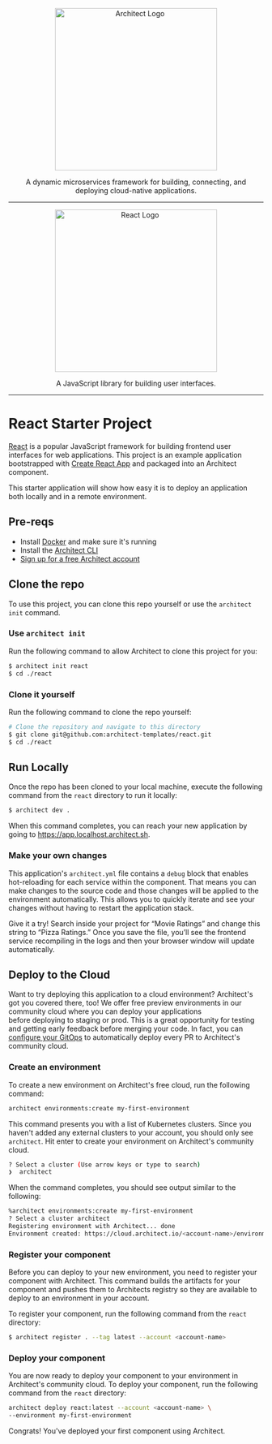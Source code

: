 <p align="center">
  <picture>
    <source media="(prefers-color-scheme: dark)" srcset="https://cdn.architect.io/logo/horizontal-inverted.png">
    <source media="(prefers-color-scheme: light)" srcset="https://cdn.architect.io/logo/horizontal.png">
    <img width="320" alt="Architect Logo" src="https://cdn.architect.io/logo/horizontal.png">
  </picture>
</p>

<p style="text-align:center">
  A dynamic microservices framework for building, connecting, and deploying cloud-native applications.
</p>

---

<p style="text-align:center">
  <a href="//react.org" target="blank"><img src="https://create-react-app.dev/img/logo.svg" width="320" alt="React Logo" /></a>
</p>

<p style="text-align:center">
  A JavaScript library for building user interfaces.
</p>

---

# React Starter Project
[React](https://reactjs.org/) is a popular JavaScript framework for building frontend user interfaces for web applications. 
This project is an example application bootstrapped with [Create React App](https://github.com/facebook/create-react-app) 
and packaged into an Architect component.

This starter application will show how easy it is to deploy an application both locally and in a remote environment.

## Pre-reqs
* Install [Docker](https://docs.docker.com/get-docker/) and make sure it's running
* Install the [Architect CLI](https://github.com/architect-team/architect-cli)
* [Sign up for a free Architect account](https://cloud.architect.io/signup)

## Clone the repo
To use this project, you can clone this repo yourself or use the `architect init` command.

### Use `architect init`
Run the following command to allow Architect to clone this project for you:

```sh 
$ architect init react
$ cd ./react
```

### Clone it yourself
Run the following command to clone the repo yourself:

```sh
# Clone the repository and navigate to this directory
$ git clone git@github.com:architect-templates/react.git
$ cd ./react
```

## Run Locally
Once the repo has been cloned to your local machine, execute the following command from the `react` directory to run it locally:

```sh
$ architect dev .
```

When this command completes, you can reach your new application by going to https://app.localhost.architect.sh.
### Make your own changes

This application's `architect.yml` file contains a `debug` block that enables hot-reloading for each service 
within the component. That means you can make changes to the source code and those changes will be applied to the 
environment automatically. This allows you to quickly iterate and see your changes without having to restart the 
application stack.

Give it a try! Search inside your project for “Movie Ratings” and change this string to “Pizza Ratings.” Once you save 
the file, you’ll see the frontend service recompiling in the logs and then your browser window will update automatically.

## Deploy to the Cloud

Want to try deploying this application to a cloud environment? Architect's got you covered there, too!
We offer free preview environments in our community cloud where you can deploy your applications  
before deploying to staging or prod. This is a great opportunity for testing and getting early feedback before merging
your code. In fact, you can [configure your GitOps](https://docs.architect.io/tutorial/creating-a-component)
to automatically deploy every PR to Architect's community cloud.

### Create an environment

To create a new environment on Architect's
free cloud, run the following command:

```sh
architect environments:create my-first-environment
```
This command presents you with a list of Kubernetes clusters. Since you haven't added any external clusters to your
account, you should only see `architect`. Hit enter to create your environment on Architect's community cloud.

```sh
? Select a cluster (Use arrow keys or type to search)
❯  architect
```
When the command completes, you should see output similar to the following:
```sh
%architect environments:create my-first-environment
? Select a cluster architect
Registering environment with Architect... done
Environment created: https://cloud.architect.io/<account-name>/environments/my-first-environment
```

### Register your component
Before you can deploy to your new environment, you need to register your component with Architect. This command builds
the artifacts for your component and pushes them to Architects registry so they are available to deploy to an 
environment in your account. 

To register your component, run the following command from the `react` directory:

```sh
$ architect register . --tag latest --account <account-name>
```
### Deploy your component

You are now ready to deploy your component to your environment in Architect's community cloud. To deploy your component, 
run the following command from the `react` directory:

```sh
architect deploy react:latest --account <account-name> \
--environment my-first-environment
```
Congrats! You've deployed your first component using Architect. 